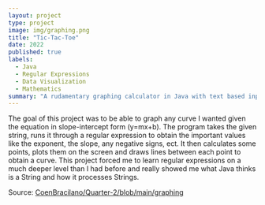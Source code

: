 ```yaml
---
layout: project
type: project
image: img/graphing.png
title: "Tic-Tac-Toe"
date: 2022
published: true
labels:
  - Java
  - Regular Expressions
  - Data Visualization
  - Mathematics
summary: "A rudamentary graphing calculator in Java with text based input"
---
```


The goal of this project was to be able to graph any curve I wanted given the equation in slope-intercept form (y=mx+b). The program takes the given string, runs it through a regular expression to obtain the important values like the exponent, the slope, any negative signs, ect. It then calculates some points, plots them on the screen and draws lines between each point to obtain a curve. This project forced me to learn regular expressions on a much deeper level than I had before and really showed me what Java thinks is a String and how it processes Strings. 

Source: <a href="https://github.com/CoenBracilano/Quarter-2/blob/main/graphing"><i class="large github icon "></i>CoenBracilano/Quarter-2/blob/main/graphing</a>
